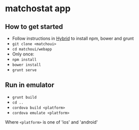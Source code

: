 # matchostat app

## How to get started
- Follow instructions in [Hybrid](https://github.com/martinclsn/hybrid) to install npm, bower and grunt
- ```git clone <matchoui>```
- ```cd matchoui/webapp```
- Only once:
 - ```npm install```
 - ```bower install```
- ```grunt serve```

## Run in emulator
- ```grunt build```
- ```cd ..```
- ```cordova build <platform>```
- ```cordova emulate <platform>```

Where ```<platform>``` is one of 'ios' and 'android'  

